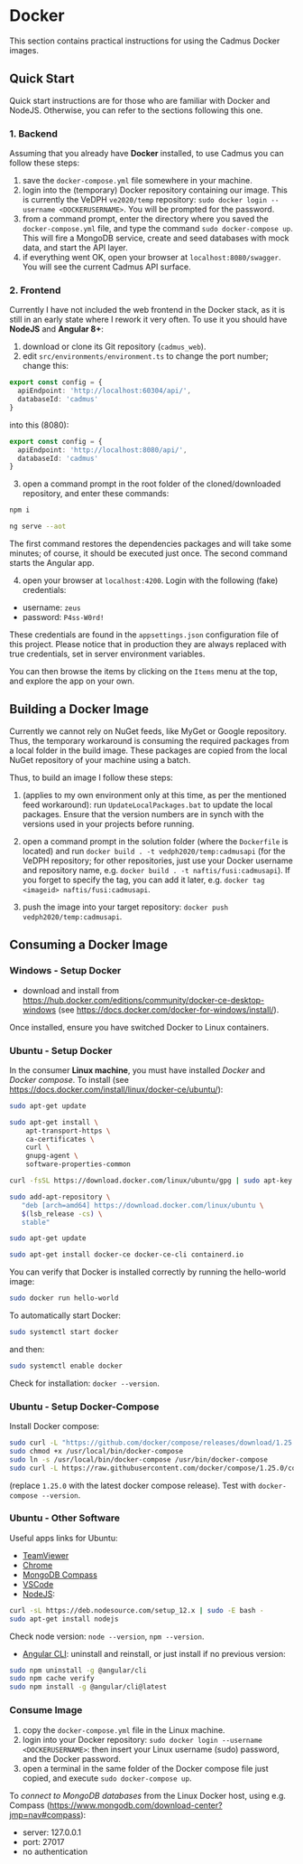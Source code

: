 # Docker

This section contains practical instructions for using the Cadmus Docker images.

## Quick Start

Quick start instructions are for those who are familiar with Docker and NodeJS. Otherwise, you can refer to the sections following this one.

### 1. Backend

Assuming that you already have **Docker** installed, to use Cadmus you can follow these steps:

1. save the `docker-compose.yml` file somewhere in your machine.
2. login into the (temporary) Docker repository containing our image. This is currently the VeDPH `ve2020/temp` repository: `sudo docker login --username <DOCKERUSERNAME>`. You will be prompted for the password.
3. from a command prompt, enter the directory where you saved the `docker-compose.yml` file, and type the command `sudo docker-compose up`. This will fire a MongoDB service, create and seed databases with mock data, and start the API layer.
4. if everything went OK, open your browser at `localhost:8080/swagger`. You will see the current Cadmus API surface.

### 2. Frontend

Currently I have not included the web frontend in the Docker stack, as it is still in an early state where I rework it very often. To use it you should have **NodeJS** and **Angular 8+**:

1. download or clone its Git repository (`cadmus_web`).
2. edit `src/environments/environment.ts` to change the port number; change this:

```ts
export const config = {
  apiEndpoint: 'http://localhost:60304/api/',
  databaseId: 'cadmus'
}
```

into this (8080):

```ts
export const config = {
  apiEndpoint: 'http://localhost:8080/api/',
  databaseId: 'cadmus'
}
```

3. open a command prompt in the root folder of the cloned/downloaded repository, and enter these commands:

```bash
npm i

ng serve --aot
```

The first command restores the dependencies packages and will take some minutes; of course, it should be executed just once. The second command starts the Angular app.

4. open your browser at `localhost:4200`. Login with the following (fake) credentials:

- username: `zeus`
- password: `P4ss-W0rd!`

These credentials are found in the `appsettings.json` configuration file of this project. Please notice that in production they are always replaced with true credentials, set in server environment variables.

You can then browse the items by clicking on the `Items` menu at the top, and explore the app on your own.

## Building a Docker Image

Currently we cannot rely on NuGet feeds, like MyGet or Google repository. Thus, the temporary workaround is consuming the required packages from a local folder in the build image. These packages are copied from the local NuGet repository of your machine using a batch.

Thus, to build an image I follow these steps:

1. (applies to my own environment only at this time, as per the mentioned feed workaround): run `UpdateLocalPackages.bat` to update the local packages. Ensure that the version numbers are in synch with the versions used in your projects before running.

2. open a command prompt in the solution folder (where the `Dockerfile` is located) and run `docker build . -t vedph2020/temp:cadmusapi` (for the VeDPH repository; for other repositories, just use your Docker username and repository name, e.g. `docker build . -t naftis/fusi:cadmusapi`). If you forget to specify the tag, you can add it later, e.g. `docker tag <imageid> naftis/fusi:cadmusapi`.

3. push the image into your target repository: `docker push vedph2020/temp:cadmusapi`.

## Consuming a Docker Image

### Windows - Setup Docker

- download and install from <https://hub.docker.com/editions/community/docker-ce-desktop-windows> (see <https://docs.docker.com/docker-for-windows/install/>).

Once installed, ensure you have switched Docker to Linux containers.

### Ubuntu - Setup Docker

In the consumer __Linux machine__, you must have installed *Docker* and *Docker compose*. To install (see <https://docs.docker.com/install/linux/docker-ce/ubuntu/>):

```bash
sudo apt-get update

sudo apt-get install \
    apt-transport-https \
    ca-certificates \
    curl \
    gnupg-agent \
    software-properties-common

curl -fsSL https://download.docker.com/linux/ubuntu/gpg | sudo apt-key add -

sudo add-apt-repository \
   "deb [arch=amd64] https://download.docker.com/linux/ubuntu \
   $(lsb_release -cs) \
   stable"

sudo apt-get update

sudo apt-get install docker-ce docker-ce-cli containerd.io
```

You can verify that Docker is installed correctly by running the hello-world image:

```bash
sudo docker run hello-world
```

To automatically start Docker:

```bash
sudo systemctl start docker
```

and then:

```bash
sudo systemctl enable docker
```

Check for installation: `docker --version`.

### Ubuntu - Setup Docker-Compose

Install Docker compose:

```bash
sudo curl -L "https://github.com/docker/compose/releases/download/1.25.0/docker-compose-$(uname -s)-$(uname -m)" -o /usr/local/bin/docker-compose
sudo chmod +x /usr/local/bin/docker-compose
sudo ln -s /usr/local/bin/docker-compose /usr/bin/docker-compose
sudo curl -L https://raw.githubusercontent.com/docker/compose/1.25.0/contrib/completion/bash/docker-compose -o /etc/bash_completion.d/docker-compose
```

(replace `1.25.0` with the latest docker compose release). Test with `docker-compose --version`.

### Ubuntu - Other Software

Useful apps links for Ubuntu:

- [TeamViewer](https://www.teamviewer.com/en/download/linux/)
- [Chrome](https://www.google.com/intl/en-US/chrome/)
- [MongoDB Compass](https://www.mongodb.com/download-center?jmp=nav#compass)
- [VSCode](https://code.visualstudio.com/download)
- [NodeJS](https://www.digitalocean.com/community/tutorials/how-to-install-node-js-on-ubuntu-16-04):

```bash
curl -sL https://deb.nodesource.com/setup_12.x | sudo -E bash -
sudo apt-get install nodejs
```

Check node version: `node --version`, `npm --version`.

- [Angular CLI](https://tecadmin.net/install-angular-on-ubuntu/): uninstall and reinstall, or just install if no previous version:

```bash
sudo npm uninstall -g @angular/cli
sudo npm cache verify
sudo npm install -g @angular/cli@latest
```

### Consume Image

1. copy the `docker-compose.yml` file in the Linux machine.
2. login into your Docker repository: `sudo docker login --username <DOCKERUSERNAME>`: then insert your Linux username (sudo) password, and the Docker password.
3. open a terminal in the same folder of the Docker compose file just copied, and execute `sudo docker-compose up`.

To *connect to MongoDB databases* from the Linux Docker host, using e.g. Compass (<https://www.mongodb.com/download-center?jmp=nav#compass>):

- server: 127.0.0.1
- port: 27017
- no authentication
